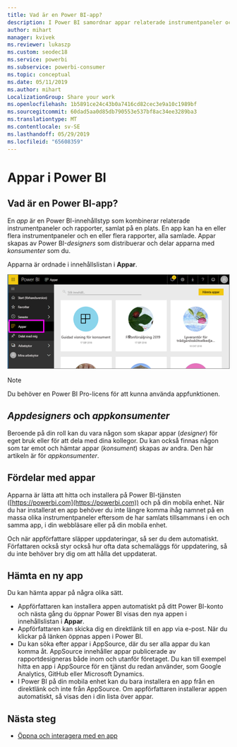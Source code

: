 ```yaml
---
title: Vad är en Power BI-app?
description: I Power BI samordnar appar relaterade instrumentpaneler och rapporter på ett och samma ställe.
author: mihart
manager: kvivek
ms.reviewer: lukaszp
ms.custom: seodec18
ms.service: powerbi
ms.subservice: powerbi-consumer
ms.topic: conceptual
ms.date: 05/11/2019
ms.author: mihart
LocalizationGroup: Share your work
ms.openlocfilehash: 1b5891ce24c43b0a7416cd82cec3e9a10c1989bf
ms.sourcegitcommit: 60dad5aa0d85db790553e537bf8ac34ee3289ba3
ms.translationtype: MT
ms.contentlocale: sv-SE
ms.lasthandoff: 05/29/2019
ms.locfileid: "65608359"
---
```

# <a name="apps-in-power-bi"></a>Appar i Power BI
## <a name="what-is-a-power-bi-app"></a>Vad är en Power BI-app?
En *app* är en Power BI-innehållstyp som kombinerar relaterade instrumentpaneler och rapporter, samlat på en plats. En app kan ha en eller flera instrumentpaneler och en eller flera rapporter, alla samlade. Appar skapas av Power BI-*designers* som distribuerar och delar apparna med *konsumenter* som du. 

Apparna är ordnade i innehållslistan i **Appar**.

![Appar i Power BI](./media/end-user-apps/power-bi-apps-nav.png)

> [!NOTE]
> Du behöver en Power BI Pro-licens för att kunna använda appfunktionen. <!-- add link to how to figure out your license -->

## <a name="app-designers-and-app-consumers"></a>***Appdesigners*** och ***appkonsumenter***
Beroende på din roll kan du vara någon som skapar appar (*designer*) för eget bruk eller för att dela med dina kollegor. Du kan också finnas någon som tar emot och hämtar appar (*konsument*) skapas av andra. Den här artikeln är för *appkonsumenter*.

## <a name="advantages-of-apps"></a>Fördelar med appar
Apparna är lätta att hitta och installera på Power BI-tjänsten ([https://powerbi.com](https://powerbi.com)) och på din mobila enhet. När du har installerat en app behöver du inte längre komma ihåg namnet på en massa olika instrumentpaneler eftersom de har samlats tillsammans i en och samma app, i din webbläsare eller på din mobila enhet.

Och när appförfattare släpper uppdateringar, så ser du dem automatiskt. Författaren också styr också hur ofta data schemaläggs för uppdatering, så du inte behöver bry dig om att hålla det uppdaterat. 

<!-- add conceptual art -->
## <a name="get-a-new-app"></a>Hämta en ny app
Du kan hämta appar på några olika sätt. 
- Appförfattaren kan installera appen automatiskt på ditt Power BI-konto och nästa gång du öppnar Power BI visas den nya appen i innehållslistan i **Appar**. 
- Appförfattaren kan skicka dig en direktlänk till en app via e-post. När du klickar på länken öppnas appen i Power BI.
- Du kan söka efter appar i AppSource, där du ser alla appar du kan komma åt. AppSource innehåller appar publicerade av rapportdesigneras både inom och utanför företaget. Du kan till exempel hitta en app i AppSource för en tjänst du redan använder, som Google Analytics, GitHub eller Microsoft Dynamics. 
- I Power BI på din mobila enhet kan du bara installera en app från en direktlänk och inte från AppSource. Om appförfattaren installerar appen automatiskt, så visas den i din lista över appar.


## <a name="next-step"></a>Nästa steg
* [Öppna och interagera med en app](end-user-app-view.md)

